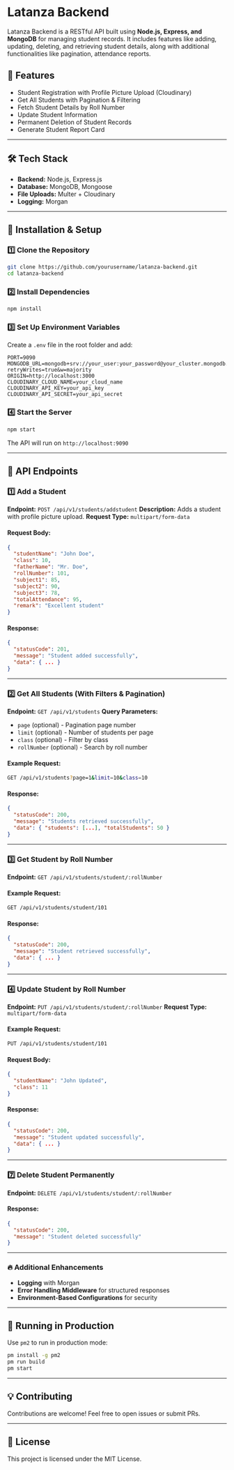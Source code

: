 # Latanza Backend

Latanza Backend is a RESTful API built using **Node.js, Express, and MongoDB** for managing student records. It includes features like adding, updating, deleting, and retrieving student details, along with additional functionalities like pagination, attendance reports.

## 🚀 Features
- Student Registration with Profile Picture Upload (Cloudinary)
- Get All Students with Pagination & Filtering
- Fetch Student Details by Roll Number
- Update Student Information
- Permanent Deletion of Student Records
- Generate Student Report Card

---

## 🛠️ Tech Stack
- **Backend:** Node.js, Express.js
- **Database:** MongoDB, Mongoose
- **File Uploads:** Multer + Cloudinary
- **Logging:** Morgan

---

## 📌 Installation & Setup
### 1️⃣ Clone the Repository
```sh
git clone https://github.com/yourusername/latanza-backend.git
cd latanza-backend
```

### 2️⃣ Install Dependencies
```sh
npm install
```

### 3️⃣ Set Up Environment Variables
Create a `.env` file in the root folder and add:
```env
PORT=9090
MONGODB_URL=mongodb+srv://your_user:your_password@your_cluster.mongodb.net/?retryWrites=true&w=majority
ORIGIN=http://localhost:3000
CLOUDINARY_CLOUD_NAME=your_cloud_name
CLOUDINARY_API_KEY=your_api_key
CLOUDINARY_API_SECRET=your_api_secret
```

### 4️⃣ Start the Server
```sh
npm start
```
The API will run on `http://localhost:9090`

---

## 📌 API Endpoints
### 1️⃣ Add a Student
**Endpoint:** `POST /api/v1/students/addstudent`
**Description:** Adds a student with profile picture upload.
**Request Type:** `multipart/form-data`
#### **Request Body:**
```json
{
  "studentName": "John Doe",
  "class": 10,
  "fatherName": "Mr. Doe",
  "rollNumber": 101,
  "subject1": 85,
  "subject2": 90,
  "subject3": 78,
  "totalAttendance": 95,
  "remark": "Excellent student"
}
```
#### **Response:**
```json
{
  "statusCode": 201,
  "message": "Student added successfully",
  "data": { ... }
}
```

---

### 2️⃣ Get All Students (With Filters & Pagination)
**Endpoint:** `GET /api/v1/students`
**Query Parameters:**
- `page` (optional) - Pagination page number
- `limit` (optional) - Number of students per page
- `class` (optional) - Filter by class
- `rollNumber` (optional) - Search by roll number
#### **Example Request:**
```sh
GET /api/v1/students?page=1&limit=10&class=10
```
#### **Response:**
```json
{
  "statusCode": 200,
  "message": "Students retrieved successfully",
  "data": { "students": [...], "totalStudents": 50 }
}
```

---

### 3️⃣ Get Student by Roll Number
**Endpoint:** `GET /api/v1/students/student/:rollNumber`
#### **Example Request:**
```sh
GET /api/v1/students/student/101
```
#### **Response:**
```json
{
  "statusCode": 200,
  "message": "Student retrieved successfully",
  "data": { ... }
}
```

---

### 4️⃣ Update Student by Roll Number
**Endpoint:** `PUT /api/v1/students/student/:rollNumber`
**Request Type:** `multipart/form-data`
#### **Example Request:**
```sh
PUT /api/v1/students/student/101
```
#### **Request Body:**
```json
{
  "studentName": "John Updated",
  "class": 11
}
```
#### **Response:**
```json
{
  "statusCode": 200,
  "message": "Student updated successfully",
  "data": { ... }
}
```

---

### 7️⃣ Delete Student Permanently
**Endpoint:** `DELETE /api/v1/students/student/:rollNumber`
#### **Response:**
```json
{
  "statusCode": 200,
  "message": "Student deleted successfully"
}
```

---
### 🔥 Additional Enhancements
- **Logging** with Morgan
- **Error Handling Middleware** for structured responses
- **Environment-Based Configurations** for security

---

## 📌 Running in Production
Use `pm2` to run in production mode:
```sh
pm install -g pm2
pm run build
pm start
```

---

## 💡 Contributing
Contributions are welcome! Feel free to open issues or submit PRs.

---

## 📄 License
This project is licensed under the MIT License.

